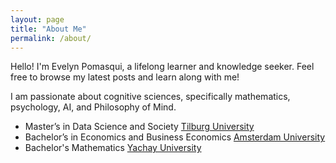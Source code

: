 ```yaml
---
layout: page
title: "About Me"
permalink: /about/
---
```

Hello! I'm Evelyn Pomasqui, a lifelong learner and knowledge seeker. Feel free to browse my latest posts and learn along with me!

I am passionate about cognitive sciences, specifically mathematics, psychology, AI, and Philosophy of Mind.

  - Master’s in Data Science and Society [Tilburg University](https://www.tilburguniversity.edu/education/masters-programs/data-science-and-society)
  - Bachelor’s in Economics and Business Economics [Amsterdam University](https://www.uva.nl/shared-content/programmas/en/bachelors/economics--business-economics/economics--business-economics.html)
  - Bachelor's Mathematics [Yachay University](https://yachaytech.edu.ec/escuela-de-ciencias-matematicas-y-computacionales/)
  

